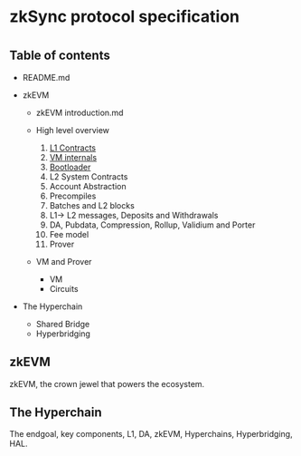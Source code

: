 # zkSync protocol specification

#

## Table of contents

- README.md
- zkEVM

  - zkEVM introduction.md
  - High level overview

    1. [L1 Contracts](./zkEVM/high_level/1_l1_contracts.md)
    1. [VM internals](./zkEVM/high_level/2_vm_internals.md)
    1. [Bootloader](./zkEVM/high_level/3_bootloader.md)
    1. L2 System Contracts
    1. Account Abstraction
    1. Precompiles
    1. Batches and L2 blocks
    1. L1-> L2 messages, Deposits and Withdrawals
    1. DA, Pubdata, Compression, Rollup, Validium and Porter
    1. Fee model
    1. Prover

  - VM and Prover
    - VM
    - Circuits

- The Hyperchain
  - Shared Bridge
  - Hyperbridging

## zkEVM

zkEVM, the crown jewel that powers the ecosystem.

## The Hyperchain

The endgoal, key components, L1, DA, zkEVM, Hyperchains, Hyperbridging, HAL.
